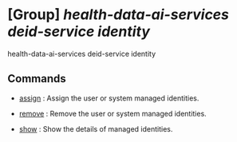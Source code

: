 # [Group] _health-data-ai-services deid-service identity_

health-data-ai-services deid-service identity

## Commands

- [assign](/Commands/health-data-ai-services/deid-service/identity/_assign.md)
: Assign the user or system managed identities.

- [remove](/Commands/health-data-ai-services/deid-service/identity/_remove.md)
: Remove the user or system managed identities.

- [show](/Commands/health-data-ai-services/deid-service/identity/_show.md)
: Show the details of managed identities.
